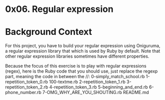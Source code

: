# 0x06. Regular expression
# Background Context
For this project, you have to build your regular expression using Oniguruma, a regular expression library that which is used by Ruby by default. Note that other regular expression libraries sometimes have different properties.

Because the focus of this exercise is to play with regular expressions (regex), here is the Ruby code that you should use, just replace the regexp part, meaning the code in between the //:
0-simply_match_school.rb
1-repetition_token_0.rb
100-textme.rb
2-repetition_token_1.rb
3-repetition_token_2.rb
4-repetition_token_3.rb
5-beginning_and_end.rb
6-phone_number.rb
7-OMG_WHY_ARE_YOU_SHOUTING.rb
README.md
